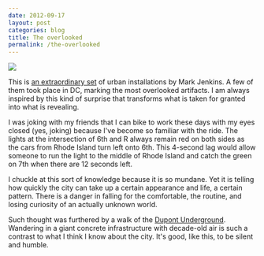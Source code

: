 ```yaml
---
date: 2012-09-17
layout: post
categories: blog
title: The overlooked
permalink: /the-overlooked
---
```

![](http://www.xmarkjenkinsx.com/images/132404462_1f8cd5e984_o.jpg)

This is [an extraordinary set](http://www.xmarkjenkinsx.com/outside.html) of urban installations by Mark Jenkins. A few of them took place in DC, marking the most overlooked artifacts. I am always inspired by this kind of surprise that transforms what is taken for granted into what is revealing.

I was joking with my friends that I can bike to work these days with my eyes closed (yes, joking) because I've become so familiar with the ride. The lights at the intersection of 6th and R always remain red on both sides as the cars from Rhode Island turn left onto 6th. This 4-second lag would allow someone to run the light to the middle of Rhode Island and catch the green on 7th when there are 12 seconds left.

I chuckle at this sort of knowledge because it is so mundane. Yet it is telling how quickly the city can take up a certain appearance and life, a certain pattern. There is a danger in falling for the comfortable, the routine, and losing curiosity of an actually unknown world.

Such thought was furthered by a walk of the [Dupont Underground](http://dc.urbanturf.com/articles/blog/off_the_beaten_turf_the_dupont_underground_tour/5508). Wandering in a giant concrete infrastructure with decade-old air is such a contrast to what I think I know about the city. It's good, like this, to be silent and humble.